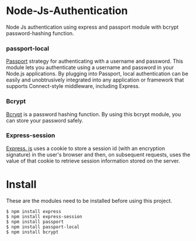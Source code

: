 # Node-Js-Authentication
Node Js authentication using express and passport module with bcrypt password-hashing function.
### passport-local
[Passport](http://www.passportjs.org/) strategy for authenticating with a username and password.
This module lets you authenticate using a username and password in your Node.js applications. By plugging into Passport, local authentication can be easily
and unobtrusively integrated into any application or framework that supports Connect-style middleware, including Express.
### Bcrypt
[Bcrypt](https://www.npmjs.com/package/bcrypt-nodejs) is a password hashing function. By using this bcrypt module, you can store your password safely.
### Express-session
 [Express. js](http://expressjs.com/) uses a cookie to store a session id (with an encryption signature) in the user's browser and then,
 on subsequent requests, uses the value of that cookie to retrieve session information stored on the server.
# Install
These are the modules need to be installed before using this project.
```
$ npm install express
$ npm install express-session
$ npm install passport
$ npm install passport-local
$ npm install bcrypt
```
